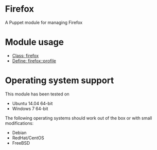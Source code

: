 # Firefox

A Puppet module for managing Firefox

# Module usage

* [Class: firefox](manifests/init.pp)
* [Define: firefox::profile](manifests/profile.pp)

# Operating system support

This module has been tested on

* Ubuntu 14.04 64-bit
* Windows 7 64-bit

The following operating systems should work out of the box or with small 
modifications:

* Debian
* RedHat/CentOS
* FreeBSD
